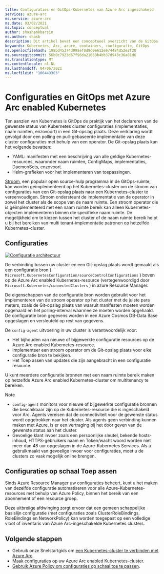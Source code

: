 ```yaml
---
title: Configuraties en GitOps-Kubernetes van Azure Arc ingeschakeld
services: azure-arc
ms.service: azure-arc
ms.date: 03/02/2021
ms.topic: conceptual
author: shashankbarsin
ms.author: shasb
description: Dit artikel bevat een conceptueel overzicht van de GitOps-en configuratie mogelijkheden van Azure Arc enabled Kubernetes.
keywords: Kubernetes, Arc, azure, containers, configuratie, GitOps
ms.openlocfilehash: 198bd45374d998ef0d9d0e612e974484d52e2f20
ms.sourcegitcommit: 56b0c7923d67f96da21653b4bb37d943c36a81d6
ms.translationtype: MT
ms.contentlocale: nl-NL
ms.lasthandoff: 04/06/2021
ms.locfileid: "106443303"
---
```

# <a name="configurations-and-gitops-with-azure-arc-enabled-kubernetes"></a>Configuraties en GitOps met Azure Arc enabled Kubernetes

Ten aanzien van Kubernetes is GitOps de praktijk van het declareren van de gewenste status van Kubernetes cluster configuraties (implementaties, naam ruimten, enzovoort) in een Git-opslag plaats. Deze verklaring wordt gevolgd door een polling en pull-gebaseerde implementatie van deze cluster configuraties met behulp van een operator. De Git-opslag plaats kan het volgende bevatten:
* YAML: manifesten met een beschrijving van alle geldige Kubernetes-resources, waaronder naam ruimten, ConfigMaps, implementaties, DaemonSets, enzovoort.
* Helm-grafieken voor het implementeren van toepassingen.

[Stroom](https://docs.fluxcd.io/), een populair open source-hulp programma in de GitOps-ruimte, kan worden geïmplementeerd op het Kubernetes-cluster om de stroom van configuraties van een Git-opslag plaats naar een Kubernetes-cluster te vereenvoudigen. Stroom ondersteunt de implementatie van de operator in zowel het cluster als de scope van de naam ruimte. Een stroom operator die is geïmplementeerd met een naam ruimte bereik kan alleen Kubernetes-objecten implementeren binnen die specifieke naam ruimte. De mogelijkheid om te kiezen tussen het cluster of de naam ruimte bereik helpt u bij het bereiken van multi tenant-implementatie patronen op hetzelfde Kubernetes-cluster.

## <a name="configurations"></a>Configuraties

[![Configuratie architectuur ](./media/conceptual-configurations.png)](./media/conceptual-configurations.png#lightbox)

De verbinding tussen uw cluster en een Git-opslag plaats wordt gemaakt als een configuratie bron ( `Microsoft.KubernetesConfiguration/sourceControlConfigurations` ) boven op de Azure Arc enabled Kubernetes-resource (vertegenwoordigd door `Microsoft.Kubernetes/connectedClusters` ) in azure Resource Manager. 

De eigenschappen van de configuratie bron worden gebruikt voor het implementeren van de stroom operator op het cluster met de juiste para meters, zoals de Git-opslag plaats van waaruit manifesten moeten worden opgehaald en het polling-interval waarmee ze moeten worden opgehaald. De configuratie bron gegevens worden in een Azure Cosmos DB-Data Base opgeslagen en versleuteld op rest van gegevens.

De `config-agent` uitvoering in uw cluster is verantwoordelijk voor:
* Het bijhouden van nieuwe of bijgewerkte configuratie resources op de Azure Arc enabled Kubernetes-resource.
* Implementeer een stroom operator om de Git-opslag plaats voor elke configuratie bron te bekijken.
* Het Toep assen van updates die zijn aangebracht in een configuratie resource. 

U kunt meerdere configuratie bronnen met een naam ruimte bereik maken op hetzelfde Azure Arc enabled Kubernetes-cluster om multitenancy te bereiken.

> [!NOTE]
> * `config-agent` monitors voor nieuwe of bijgewerkte configuratie bronnen die beschikbaar zijn op de Kubernetes-resource die is ingeschakeld voor Arc. Agents vereisen dat de connectiviteit voor de gewenste status wordt opgetrokken naar het cluster. Als agents geen verbinding kunnen maken met Azure, is er een vertraging bij het door geven van de gewenste status aan het cluster.
> * Gevoelige klant invoer zoals een persoonlijke sleutel, bekende hosts-inhoud, HTTPS-gebruikers naam en Token/wacht woord worden niet meer dan 48 uur opgeslagen in de Azure-Kubernetes Services. Als u gebruikmaakt van gevoelige invoer voor configuraties, moet u de clusters zo vaak mogelijk online brengen.

## <a name="apply-configurations-at-scale"></a>Configuraties op schaal Toep assen

Sinds Azure Resource Manager uw configuraties beheert, kunt u het maken van dezelfde configuratie automatiseren voor alle Azure-Kubernetes-resources met behulp van Azure Policy, binnen het bereik van een abonnement of een resource groep. 

Deze uitbreiige afdwinging zorgt ervoor dat een gemeen schappelijke basislijn configuratie (met configuraties zoals ClusterRoleBindings, RoleBindings en NetworkPolicy) kan worden toegepast op een volledige vloot of inventaris van Azure Arc-ingeschakelde Kubernetes clusters.

## <a name="next-steps"></a>Volgende stappen

* Gebruik onze Snelstartgids om [een Kubernetes-cluster te verbinden met Azure Arc](./quickstart-connect-cluster.md).
* [Maak configuraties](./tutorial-use-gitops-connected-cluster.md) op uw Azure Arc enabled Kubernetes-cluster.
* [Gebruik Azure Policy om configuraties op schaal toe te passen](./use-azure-policy.md).
